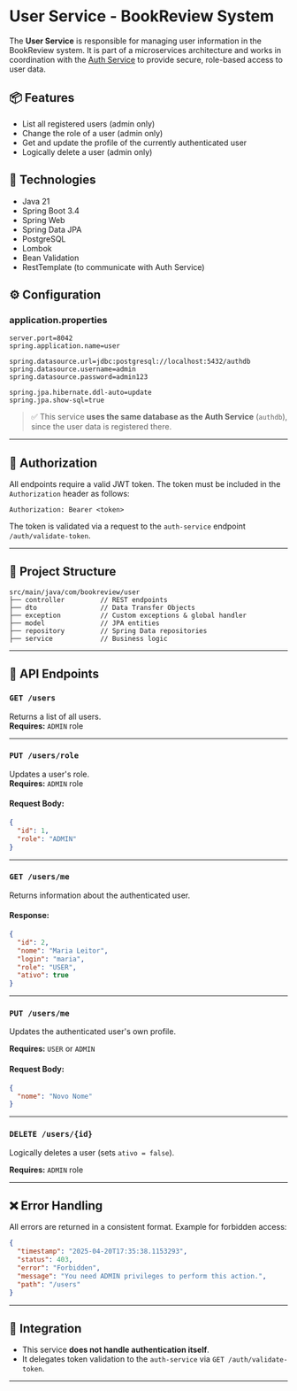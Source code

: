 # User Service - BookReview System

The **User Service** is responsible for managing user information in the BookReview system. It is part of a microservices architecture and works in coordination with the [Auth Service](../auth) to provide secure, role-based access to user data.

## 📦 Features

- List all registered users (admin only)
- Change the role of a user (admin only)
- Get and update the profile of the currently authenticated user
- Logically delete a user (admin only)

## 🔧 Technologies

- Java 21
- Spring Boot 3.4
- Spring Web
- Spring Data JPA
- PostgreSQL
- Lombok
- Bean Validation
- RestTemplate (to communicate with Auth Service)

## ⚙️ Configuration

### application.properties

```properties
server.port=8042
spring.application.name=user

spring.datasource.url=jdbc:postgresql://localhost:5432/authdb
spring.datasource.username=admin
spring.datasource.password=admin123

spring.jpa.hibernate.ddl-auto=update
spring.jpa.show-sql=true
```

> ✅ This service **uses the same database as the Auth Service** (`authdb`), since the user data is registered there.

---

## 🔐 Authorization

All endpoints require a valid JWT token. The token must be included in the `Authorization` header as follows:

```
Authorization: Bearer <token>
```

The token is validated via a request to the `auth-service` endpoint `/auth/validate-token`.

---

## 📁 Project Structure

```
src/main/java/com/bookreview/user
├── controller         // REST endpoints
├── dto                // Data Transfer Objects
├── exception          // Custom exceptions & global handler
├── model              // JPA entities
├── repository         // Spring Data repositories
├── service            // Business logic
```

---

## 🚀 API Endpoints

### `GET /users`

Returns a list of all users.  
**Requires:** `ADMIN` role

---

### `PUT /users/role`

Updates a user's role.  
**Requires:** `ADMIN` role

#### Request Body:
```json
{
  "id": 1,
  "role": "ADMIN"
}
```

---

### `GET /users/me`

Returns information about the authenticated user.

#### Response:
```json
{
  "id": 2,
  "nome": "Maria Leitor",
  "login": "maria",
  "role": "USER",
  "ativo": true
}
```

---

### `PUT /users/me`

Updates the authenticated user's own profile.

**Requires:** `USER` or `ADMIN`

#### Request Body:
```json
{
  "nome": "Novo Nome"
}
```

---

### `DELETE /users/{id}`

Logically deletes a user (sets `ativo = false`).

**Requires:** `ADMIN` role

---

## ❌ Error Handling

All errors are returned in a consistent format. Example for forbidden access:

```json
{
  "timestamp": "2025-04-20T17:35:38.1153293",
  "status": 403,
  "error": "Forbidden",
  "message": "You need ADMIN privileges to perform this action.",
  "path": "/users"
}
```

---

## 🧩 Integration

- This service **does not handle authentication itself**.
- It delegates token validation to the `auth-service` via `GET /auth/validate-token`.

---


